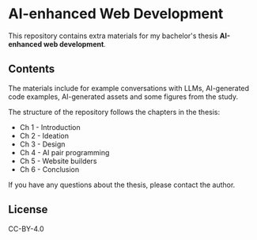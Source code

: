 # AI-enhanced Web Development

This repository contains extra materials for my bachelor's thesis **AI-enhanced web development**.

## Contents

The materials include for example conversations with LLMs, AI-generated code examples, AI-generated assets and some figures from the study.

The structure of the repository follows the chapters in the thesis:

- Ch 1 - Introduction
- Ch 2 - Ideation
- Ch 3 - Design
- Ch 4 - AI pair programming
- Ch 5 - Website builders
- Ch 6 - Conclusion

If you have any questions about the thesis, please contact the author.

## License

CC-BY-4.0
